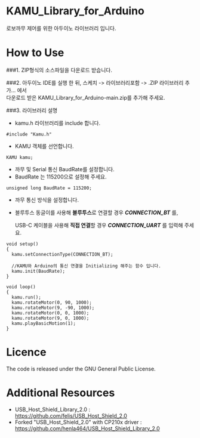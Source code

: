 # KAMU_Library_for_Arduino
로보까무 제어를 위한 아두이노 라이브러리 입니다.


# How to Use
 ###1. ZIP형식의 소스파일을 다운로드 받습니다.
    
 ###2. 아두이노 IDE를 실행 한 뒤,  스케치 -> 라이브러리포함 -> .ZIP 라이브러리 추가... 에서 <br/> 다운로드 받은 KAMU_Library_for_Arduino-main.zip를 추가해 주세요.
    
 ###3. 라이브러리 설명
  * kamu.h 라이브러리를 include 합니다.
   ```
   #include "Kamu.h"
   ```
  * KAMU 객체를 선언합니다.
   ```
   KAMU kamu;
   ```
  * 까무 및 Serial 통신 BaudRate를 설정합니다.
  * BaudRate 는 115200으로 설정해 주세요.
   ```
   unsigned long BaudRate = 115200;
   ```
  * 까무 통신 방식을 설정합니다.
  * 블루투스 동글이를 사용해 **블루투스**로 연결할 경우 ***CONNECTION_BT*** 를,
    
    USB-C 케이블을 사용해 **직접 연결**할 경우 ***CONNECTION_UART*** 를 입력해 주세요.
   ```
   void setup()
   {
     kamu.setConnectionType(CONNECTION_BT);

     //KAMU와 Arduino의 통신 연결을 Initializing 해주는 함수 입니다.
     kamu.init(BaudRate);
   }
   ```
   
   ```
   void loop()
   {
     kamu.run();
     kamu.rotateMotor(0, 90, 1000);
     kamu.rotateMotor(9, -90, 1000);
     kamu.rotateMotor(0, 0, 1000);
     kamu.rotateMotor(9, 0, 1000);
     kamu.playBasicMotion(1);
   }
   ```
   
# Licence
The code is released under the GNU General Public License.


# Additional Resources
* USB_Host_Shield_Library_2.0  : <https://github.com/felis/USB_Host_Shield_2.0>
* Forked "USB_Host_Shield_2.0" with CP210x driver : <https://github.com/henla464/USB_Host_Shield_Library_2.0>
